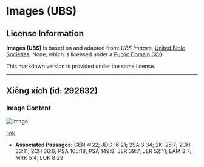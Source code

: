 # Images (UBS)

## License Information

**Images (UBS)** is based on and adapted from: _UBS Images_, [United Bible Societies](https://unitedbiblesocieties.org/), None, which is licensed under a [Public Domain CC0](https://creativecommons.org/public-domain/cc0/).

This markdown version is provided under the same license.



--------------------------------

## Xiềng xích (id: 292632)

### Image Content

![Image](https://cdn.aquifer.bible/aquifer-content/resources/Media/WEB-0439_shackle.jpg)

[link](https://cdn.aquifer.bible/aquifer-content/resources/Media/WEB-0439_shackle.jpg)

* **Associated Passages:** GEN 4:22; JDG 16:21; 2SA 3:34; 2KI 25:7; 2CH 33:11; 2CH 36:6; PSA 105:18; PSA 149:8; JER 39:7; JER 52:11; LAM 3:7; MRK 5:4; LUK 8:29

